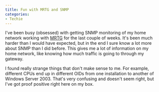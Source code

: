 ```yaml
---
title: Fun with MRTG and SNMP
categories:
- Techie
---
```


I've been busy (obsessed) with getting SNMP monitoring of my home network working with [MRTG](https://oss.oetiker.ch/mrtg/) for the last couple of weeks. It's been much harder than I would have expected, but in the end I sure know a lot more about SNMP than I did before. This gives me a lot of information on my home network, like knowing how much traffic is going to through my gateway.

I found really strange things that don't make sense to me. For example, different CPUs end up in different OIDs from one installation to another of Windows Server 2003. That's very confusing and doesn't seem right, but I've got proof positive right here on my box.

